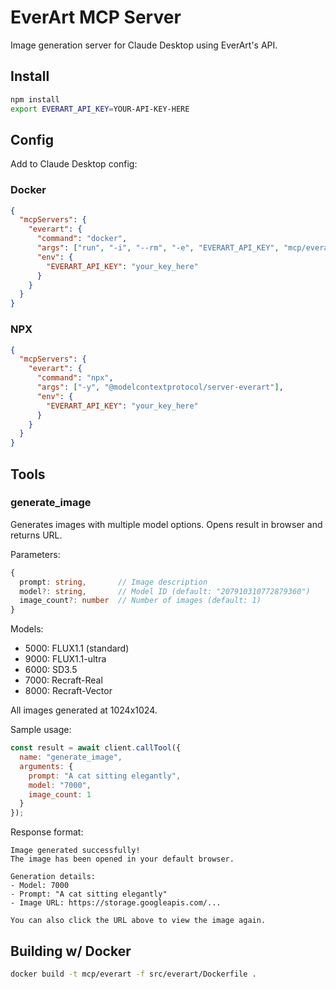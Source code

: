 # EverArt MCP Server

Image generation server for Claude Desktop using EverArt's API.

## Install
```bash
npm install
export EVERART_API_KEY=YOUR-API-KEY-HERE
```

## Config
Add to Claude Desktop config:

### Docker
```json
{
  "mcpServers": {
    "everart": {
      "command": "docker",
      "args": ["run", "-i", "--rm", "-e", "EVERART_API_KEY", "mcp/everart"],
      "env": {
        "EVERART_API_KEY": "your_key_here"
      }
    }
  }
}
```

### NPX

```json
{
  "mcpServers": {
    "everart": {
      "command": "npx",
      "args": ["-y", "@modelcontextprotocol/server-everart"],
      "env": {
        "EVERART_API_KEY": "your_key_here"
      }
    }
  }
}
```

## Tools

### generate_image
Generates images with multiple model options. Opens result in browser and returns URL.

Parameters:
```typescript
{
  prompt: string,       // Image description
  model?: string,       // Model ID (default: "207910310772879360")
  image_count?: number  // Number of images (default: 1)
}
```

Models:
- 5000: FLUX1.1 (standard)
- 9000: FLUX1.1-ultra
- 6000: SD3.5
- 7000: Recraft-Real
- 8000: Recraft-Vector

All images generated at 1024x1024.

Sample usage:
```javascript
const result = await client.callTool({
  name: "generate_image",
  arguments: {
    prompt: "A cat sitting elegantly",
    model: "7000",
    image_count: 1
  }
});
```

Response format:
```
Image generated successfully!
The image has been opened in your default browser.

Generation details:
- Model: 7000
- Prompt: "A cat sitting elegantly"
- Image URL: https://storage.googleapis.com/...

You can also click the URL above to view the image again.
```

## Building w/ Docker

```sh
docker build -t mcp/everart -f src/everart/Dockerfile . 
```
